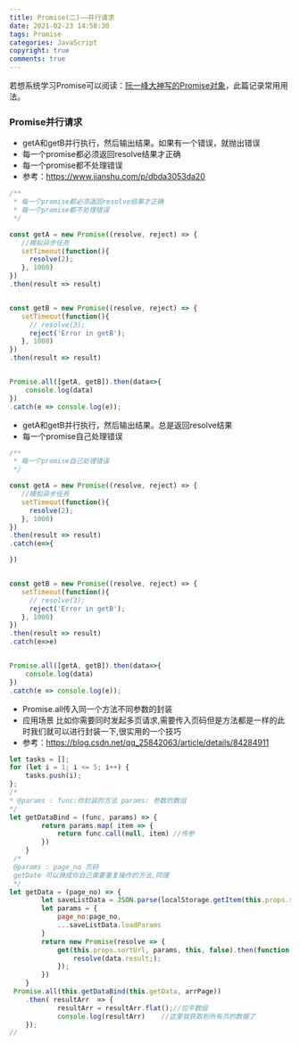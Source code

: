 ```yaml
---
title: Promise(二)——并行请求
date: 2021-02-23 14:58:30
tags: Promise
categories: JavaScript
copyright: true
comments: true
---
```


<!-- <img src="https://cdn.pixabay.com/photo/2021/01/24/20/21/cloud-5946381_1280.jpg" width="100%" height="480px;"/> -->

若想系统学习Promise可以阅读：[阮一峰大神写的Promise对象](https://es6.ruanyifeng.com/#docs/promise)，此篇记录常用用法。


### Promise并行请求

- getA和getB并行执行，然后输出结果。如果有一个错误，就抛出错误
- 每一个promise都必须返回resolve结果才正确
- 每一个promise都不处理错误
- 参考：https://www.jianshu.com/p/dbda3053da20
  

```javascript
/**
 * 每一个promise都必须返回resolve结果才正确
 * 每一个promise都不处理错误
 */

const getA = new Promise((resolve, reject) => {
   //模拟异步任务
   setTimeout(function(){
     resolve(2);
   }, 1000) 
})
.then(result => result)


const getB = new Promise((resolve, reject) => {
   setTimeout(function(){
     // resolve(3);
     reject('Error in getB');
   }, 1000) 
})
.then(result => result)


Promise.all([getA, getB]).then(data=>{
    console.log(data)
})
.catch(e => console.log(e));
```

- getA和getB并行执行，然后输出结果。总是返回resolve结果
- 每一个promise自己处理错误

```javascript
/**
 * 每一个promise自己处理错误
 */

const getA = new Promise((resolve, reject) => {
   //模拟异步任务
   setTimeout(function(){
     resolve(2);
   }, 1000) 
})
.then(result => result)
.catch(e=>{

})


const getB = new Promise((resolve, reject) => {
   setTimeout(function(){
     // resolve(3);
     reject('Error in getB');
   }, 1000) 
})
.then(result => result)
.catch(e=>e)


Promise.all([getA, getB]).then(data=>{
    console.log(data)
})
.catch(e => console.log(e));
```

- Promise.all传入同一个方法不同参数的封装
- 应用场景 比如你需要同时发起多页请求,需要传入页码但是方法都是一样的此时我们就可以进行封装一下,很实用的一个技巧
- 参考：https://blog.csdn.net/qq_25842063/article/details/84284911

```javascript
let tasks = [];
for (let i = 1; i <= 5; i++) {
    tasks.push(i);
};
/*
* @params : func:你封装的方法 params: 参数的数组
*/
let getDataBind = (func, params) => {
        return params.map( item => {
            return func.call(null, item) //传参
        })
    }
 /*
 @params : page_no 页码  
 getDate 可以换成你自己需要重复操作的方法,同理
 */
let getData = (page_no) => {
        let saveListData = JSON.parse(localStorage.getItem(this.props.saveListData));
        let params = {
            page_no:page_no,
            ...saveListData.loadParams
        }
        return new Promise(resolve => {
            get(this.props.sortUrl, params, this, false).then(function (data) {
                resolve(data.result;);
            });
        })
    }  
 Promise.all(this.getDataBind(this.getData, arrPage))
	.then( resultArr  => {
		    resultArr = resultArr.flat();//拉平数组
		    console.log(resultArr)    //这里就获取到所有页的数据了
	});
//

```
